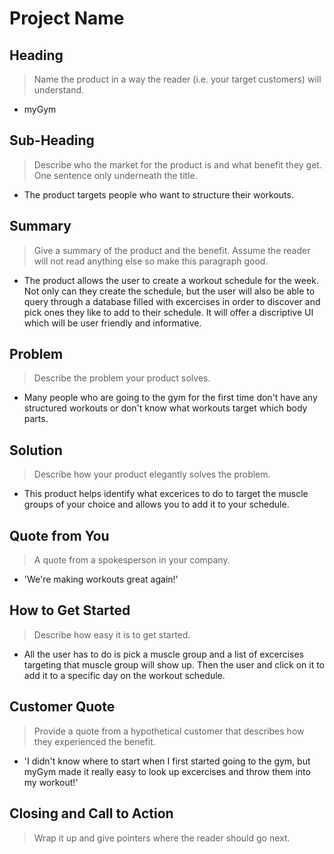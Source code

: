 # Project Name #

<!-- 
> This material was originally posted [here](http://www.quora.com/What-is-Amazons-approach-to-product-development-and-product-management). It is reproduced here for posterities sake.

There is an approach called "working backwards" that is widely used at Amazon. They work backwards from the customer, rather than starting with an idea for a product and trying to bolt customers onto it. While working backwards can be applied to any specific product decision, using this approach is especially important when developing new products or features.

For new initiatives a product manager typically starts by writing an internal press release announcing the finished product. The target audience for the press release is the new/updated product's customers, which can be retail customers or internal users of a tool or technology. Internal press releases are centered around the customer problem, how current solutions (internal or external) fail, and how the new product will blow away existing solutions.

If the benefits listed don't sound very interesting or exciting to customers, then perhaps they're not (and shouldn't be built). Instead, the product manager should keep iterating on the press release until they've come up with benefits that actually sound like benefits. Iterating on a press release is a lot less expensive than iterating on the product itself (and quicker!).

If the press release is more than a page and a half, it is probably too long. Keep it simple. 3-4 sentences for most paragraphs. Cut out the fat. Don't make it into a spec. You can accompany the press release with a FAQ that answers all of the other business or execution questions so the press release can stay focused on what the customer gets. My rule of thumb is that if the press release is hard to write, then the product is probably going to suck. Keep working at it until the outline for each paragraph flows. 

Oh, and I also like to write press-releases in what I call "Oprah-speak" for mainstream consumer products. Imagine you're sitting on Oprah's couch and have just explained the product to her, and then you listen as she explains it to her audience. That's "Oprah-speak", not "Geek-speak".

Once the project moves into development, the press release can be used as a touchstone; a guiding light. The product team can ask themselves, "Are we building what is in the press release?" If they find they're spending time building things that aren't in the press release (overbuilding), they need to ask themselves why. This keeps product development focused on achieving the customer benefits and not building extraneous stuff that takes longer to build, takes resources to maintain, and doesn't provide real customer benefit (at least not enough to warrant inclusion in the press release).
 -->
 
## Heading ##
  > Name the product in a way the reader (i.e. your target customers) will understand.
  - myGym
## Sub-Heading ##
  > Describe who the market for the product is and what benefit they get. One sentence only underneath the title.
  - The product targets people who want to structure their workouts.
## Summary ##
  > Give a summary of the product and the benefit. Assume the reader will not read anything else so make this paragraph good.
  - The product allows the user to create a workout schedule for the week. Not only can they create the schedule, but the user will also be able to query through a database filled with excercises in order to discover and pick ones they like to add to their schedule. It will offer a discriptive UI which will be user friendly and informative.
## Problem ##
  > Describe the problem your product solves.
  - Many people who are going to the gym for the first time don't have any structured workouts or don't know what workouts target which body parts. 
## Solution ##
  > Describe how your product elegantly solves the problem.
  - This product helps identify what excerices to do to target the muscle groups of your choice and allows you to add it to your schedule.

## Quote from You ##
  > A quote from a spokesperson in your company.
  - 'We're making workouts great again!'
## How to Get Started ##
  > Describe how easy it is to get started.
  - All the user has to do is pick a muscle group and a list of excercises targeting that muscle group will show up. Then the user and click on it to add it to a specific day on the workout schedule.
## Customer Quote ##
  > Provide a quote from a hypothetical customer that describes how they experienced the benefit.
  - 'I didn't know where to start when I first started going to the gym, but myGym made it really easy to look up excercises and throw them into my workout!'
## Closing and Call to Action ##
  > Wrap it up and give pointers where the reader should go next.
  
